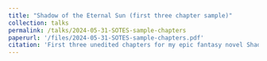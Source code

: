 ```yaml
---
title: "Shadow of the Eternal Sun (first three chapter sample)"
collection: talks
permalink: /talks/2024-05-31-SOTES-sample-chapters
paperurl: '/files/2024-05-31-SOTES-sample-chapters.pdf'
citation: 'First three unedited chapters for my epic fantasy novel Shadow of the Eternal Sun available as a preview while I finish editing the book and submit it to literary agents. Shadow of the Eternal Sun tells the story of a tabletop roleplaying game campaign I ran for two-and-a-half years. The narrative is set in my own expansive world complete with a unique magic system, whose rich arcane and political history spans millennia. The players at my table who shaped the story through their characters were from similarly rich walks of life: different sexualities, genders, and Indigenous status were safely and thoughtfully represented. This appreciation for the inherit diversity which exists in our world flows directly into mine to tell an intensely mature, character-driven, cosmos-spanning story free of racism, sexual abuse, and gender-driven social structures. Although its cast of point-of-view characters is diverse, ultimately, Shadow of the Eternal Sun follows a group of reluctant companions who learn through trials of their burgeoning powers that the nature of their coalescence is deeper and far more sinister than simple happenstance. Such is the way when the machinations of gods both known and unknown to the pantheon are revealed. Around the group of companions, numerous smaller and deeply personal stories are told: stories of emotional maturation, grief, sexual identity, religiosity, intellectual inquest, and the reverberating impact of the decisions made by one’s family. For fans of Dungeons & Dragons, Critical Role, The Kingkiller Chronicle, Malazan Book of the Fallen, and The Stormlight Archive.'
---
```

